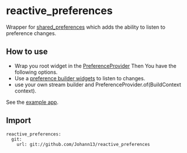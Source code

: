 # reactive_preferences

Wrapper for [shared_preferences](https://pub.dev/packages/shared_preferences) which adds the ability to listen to preference changes.

## How to use
- Wrap you root widget in the [PreferenceProvider](lib/pref_provider.dart)
Then You have the following options.
- Use a [preference builder widgets](lib/preference_builder.dart) to listen to changes. 
- use your own stream builder and PreferenceProvider.of(BuildContext context).

See the [example app](/example).

## Import

```
reactive_preferences:
  git:
    url: git://github.com/Johann13/reactive_preferences
```